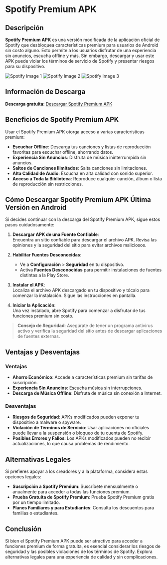 # Spotify Premium APK
## Descripción

**Spotify Premium APK** es una versión modificada de la aplicación oficial de Spotify que desbloquea características premium para usuarios de Android sin costo alguno. Esto permite a los usuarios disfrutar de una experiencia sin anuncios, escucha offline y más. Sin embargo, descargar y usar este APK puede violar los términos de servicio de Spotify y presentar riesgos para su dispositivo.

![Spotify Image 1]([https://spotiwire.com/wp-content/uploads/Spotify-Vanced-Discover-New-Music.webp](https://media.tokenstore.io/12/40/1240fe77-1f67-4aca-8b14-d3add4b29042.jpg))
![Spotify Image 2](https://spotiwire.com/wp-content/uploads/Spotify-Vanced-Discover-New-Music.webp)
![Spotify Image 3](https://www.trecebits.com/wp-content/uploads/2024/04/spotify-1.jpg.webp)

## Información de Descarga

**Descarga gratuita**: [Descargar Spotify Premium APK](https://androforever.com/spotify-premium-apk/)

## Beneficios de Spotify Premium APK

Usar el Spotify Premium APK otorga acceso a varias características premium:

- **Escuchar Offline**: Descarga tus canciones y listas de reproducción favoritas para escuchar offline, ahorrando datos.
- **Experiencia Sin Anuncios**: Disfruta de música ininterrumpida sin anuncios.
- **Saltos de Canciones Ilimitados**: Salta canciones sin limitaciones.
- **Alta Calidad de Audio**: Escucha en alta calidad con sonido superior.
- **Acceso a Toda la Biblioteca**: Reproduce cualquier canción, álbum o lista de reproducción sin restricciones.

## Cómo Descargar Spotify Premium APK Última Versión en Android

Si decides continuar con la descarga del Spotify Premium APK, sigue estos pasos cuidadosamente:

1. **Descargar APK de una Fuente Confiable**:  
   Encuentra un sitio confiable para descargar el archivo APK. Revisa las opiniones y la seguridad del sitio para evitar archivos maliciosos.

2. **Habilitar Fuentes Desconocidas**:  
   - Ve a **Configuración** > **Seguridad** en tu dispositivo.  
   - Activa **Fuentes Desconocidas** para permitir instalaciones de fuentes distintas a la Play Store.

3. **Instalar el APK**:  
   Localiza el archivo APK descargado en tu dispositivo y tócalo para comenzar la instalación. Sigue las instrucciones en pantalla.

4. **Iniciar la Aplicación**:  
   Una vez instalado, abre Spotify para comenzar a disfrutar de tus funciones premium sin costo.

> **Consejo de Seguridad**: Asegúrate de tener un programa antivirus activo y verifica la seguridad del sitio antes de descargar aplicaciones de fuentes externas.

## Ventajas y Desventajas

### Ventajas
- **Ahorro Económico**: Accede a características premium sin tarifas de suscripción.
- **Experiencia Sin Anuncios**: Escucha música sin interrupciones.
- **Descarga de Música Offline**: Disfruta de música sin conexión a Internet.

### Desventajas
- **Riesgos de Seguridad**: APKs modificados pueden exponer tu dispositivo a malware o spyware.
- **Violación de Términos de Servicio**: Usar aplicaciones no oficiales puede llevar a la suspensión o bloqueo de tu cuenta de Spotify.
- **Posibles Errores y Fallos**: Los APKs modificados pueden no recibir actualizaciones, lo que causa problemas de rendimiento.

## Alternativas Legales

Si prefieres apoyar a los creadores y a la plataforma, considera estas opciones legales:

- **Suscripción a Spotify Premium**: Suscríbete mensualmente o anualmente para acceder a todas las funciones premium.
- **Prueba Gratuita de Spotify Premium**: Prueba Spotify Premium gratis por un tiempo limitado.
- **Planes Familiares y para Estudiantes**: Consulta los descuentos para familias o estudiantes.

## Conclusión

Si bien el Spotify Premium APK puede ser atractivo para acceder a funciones premium de forma gratuita, es esencial considerar los riesgos de seguridad y las posibles violaciones de los términos de Spotify. Explora alternativas legales para una experiencia de calidad y sin complicaciones.
